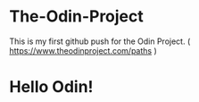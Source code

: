 # The-Odin-Project

This is my first github push for the Odin Project. ( https://www.theodinproject.com/paths )

# Hello Odin!
